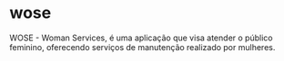 # wose
WOSE - Woman Services, é uma aplicação que visa atender o público feminino, oferecendo serviços de manutenção realizado por mulheres.
